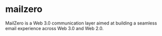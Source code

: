 # mailzero
MailZero is a Web 3.0 communication layer aimed at building a seamless email experience across Web 3.0 and Web 2.0.
